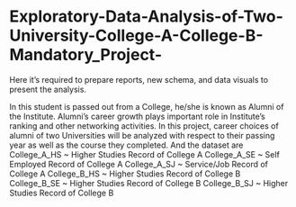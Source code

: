 # Exploratory-Data-Analysis-of-Two-University-College-A-College-B-Mandatory_Project-
Here it’s required to prepare reports, new schema, and data visuals to present the analysis.

In this student is passed out from a  College, he/she is known as Alumni of the Institute. Alumni’s career growth plays important role in Institute’s ranking and other networking activities. In this project, career choices of alumni of two Universities will be analyzed with respect to their passing year as well as the course they completed. 
And the dataset are
College_A_HS ~ Higher Studies Record of College A
College_A_SE ~ Self Employed Record of College A
College_A_SJ ~ Service/Job Record of College A
College_B_HS ~ Higher Studies Record of College B
College_B_SE ~ Higher Studies Record of College B
College_B_SJ ~ Higher Studies Record of College B
